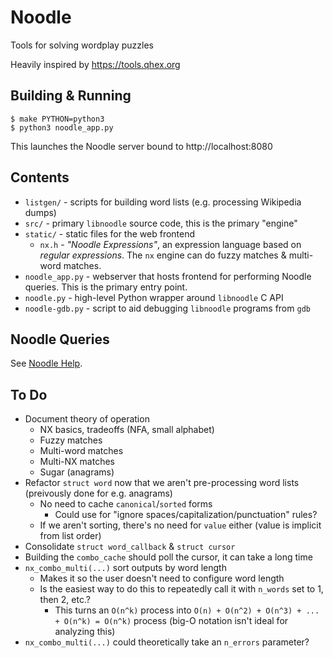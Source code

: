# Noodle

Tools for solving wordplay puzzles

Heavily inspired by https://tools.qhex.org

## Building & Running

```
$ make PYTHON=python3
$ python3 noodle_app.py
```

This launches the Noodle server bound to http://localhost:8080

## Contents

- `listgen/` - scripts for building word lists (e.g. processing Wikipedia dumps)
- `src/` - primary `libnoodle` source code, this is the primary "engine"
- `static/` - static files for the web frontend
    - `nx.h` - _"Noodle Expressions"_, an expression language based on _regular expressions_. The `nx` engine can do fuzzy matches & multi-word matches.
- `noodle_app.py` - webserver that hosts frontend for performing Noodle queries. This is the primary entry point.
- `noodle.py` - high-level Python wrapper around `libnoodle` C API
- `noodle-gdb.py` - script to aid debugging `libnoodle` programs from `gdb`

## Noodle Queries

See [Noodle Help](static/help.md).

## To Do

- Document theory of operation
    - NX basics, tradeoffs (NFA, small alphabet)
    - Fuzzy matches
    - Multi-word matches
    - Multi-NX matches
    - Sugar (anagrams)
- Refactor `struct word` now that we aren't pre-processing word lists (preivously done for e.g. anagrams)
    - No need to cache `canonical`/`sorted` forms
        - Could use for "ignore spaces/capitalization/punctuation" rules?
    - If we aren't sorting, there's no need for `value` either (value is implicit from list order)
- Consolidate `struct word_callback` & `struct cursor`
- Building the `combo_cache` should poll the cursor, it can take a long time
- `nx_combo_multi(...)` sort outputs by word length
    - Makes it so the user doesn't need to configure word length
    - Is the easiest way to do this to repeatedly call it with `n_words` set to 1, then 2, etc.?
        - This turns an `O(n^k)` process into `O(n) + O(n^2) + O(n^3) + ... + O(n^k) = O(n^k)` process (big-O notation isn't ideal for analyzing this)
- `nx_combo_multi(...)` could theoretically take an `n_errors` parameter?
